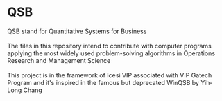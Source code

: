 # QSB
QSB stand for Quantitative Systems for Business<br/><br/>
The files in this repository intend to contribute with computer programs applying the most widely used problem-solving algorithms in Operations Research and Management Science<br/><br/>
This project is in the framework of Icesi VIP associated with VIP Gatech Program and it's inspired in the famous but deprecated WinQSB by Yih-Long Chang
